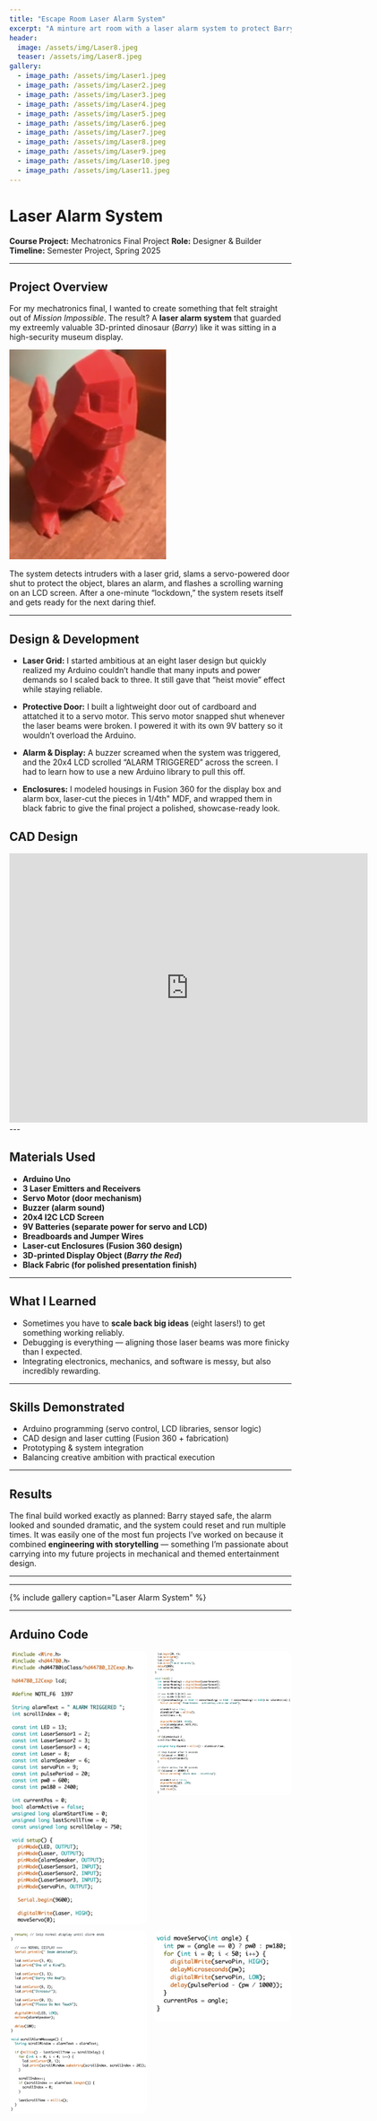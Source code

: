 ```yaml
---
title: "Escape Room Laser Alarm System"
excerpt: "A minture art room with a laser alarm system to protect Barry the Red Dinosour"
header:
  image: /assets/img/Laser8.jpeg
  teaser: /assets/img/Laser8.jpeg
gallery:
  - image_path: /assets/img/Laser1.jpeg
  - image_path: /assets/img/Laser2.jpeg
  - image_path: /assets/img/Laser3.jpeg
  - image_path: /assets/img/Laser4.jpeg
  - image_path: /assets/img/Laser5.jpeg
  - image_path: /assets/img/Laser6.jpeg
  - image_path: /assets/img/Laser7.jpeg
  - image_path: /assets/img/Laser8.jpeg
  - image_path: /assets/img/Laser9.jpeg
  - image_path: /assets/img/Laser10.jpeg
  - image_path: /assets/img/Laser11.jpeg
---
```



# Laser Alarm System


**Course Project:** Mechatronics Final Project
**Role:** Designer & Builder
**Timeline:** Semester Project, Spring 2025


---


## Project Overview
For my mechatronics final, I wanted to create something that felt straight out of *Mission Impossible*. The result? A **laser alarm system** that guarded my extreemly valuable 3D-printed dinosaur (*Barry*) like it was sitting in a high-security museum display.

![Barry the Red Dinosaur](/assets/img/Laser1.jpeg)

The system detects intruders with a laser grid, slams a servo-powered door shut to protect the object, blares an alarm, and flashes a scrolling warning on an LCD screen. After a one-minute “lockdown,” the system resets itself and gets ready for the next daring thief.


---


## Design & Development
- **Laser Grid:** I started ambitious at an eight laser design but quickly realized my Arduino couldn’t handle that many inputs and power demands so I scaled back to three. It still gave that “heist movie” effect while staying reliable.
- **Protective Door:** I built a lightweight door out of cardboard and attatched it to a servo motor. This servo motor snapped shut whenever the laser beams were broken. I powered it with its own 9V battery so it wouldn’t overload the Arduino.
- **Alarm & Display:** A buzzer screamed when the system was triggered, and the 20x4 LCD scrolled “ALARM TRIGGERED” across the screen. I had to learn how to use a new Arduino library to pull this off.

- **Enclosures:** I modeled housings in Fusion 360 for the display box and alarm box, laser-cut the pieces in 1/4th" MDF, and wrapped them in black fabric to give the final project a polished, showcase-ready look.

## CAD Design 
<iframe src="https://vanderbilt643.autodesk360.com/shares/public/SH286ddQT78850c0d8a4e4c61248e31bc56f?mode=embed" width="640" height="480" allowfullscreen="true" webkitallowfullscreen="true" mozallowfullscreen="true"  frameborder="0"></iframe>
---

## Materials Used
- **Arduino Uno**
- **3 Laser Emitters and Receivers**
- **Servo Motor (door mechanism)**
- **Buzzer (alarm sound)**
- **20x4 I2C LCD Screen**
- **9V Batteries (separate power for servo and LCD)**
- **Breadboards and Jumper Wires**
- **Laser-cut Enclosures (Fusion 360 design)**
- **3D-printed Display Object (*Barry the Red*)**
- **Black Fabric (for polished presentation finish)**

---

## What I Learned
- Sometimes you have to **scale back big ideas** (eight lasers!) to get something working reliably.
- Debugging is everything — aligning those laser beams was more finicky than I expected.
- Integrating electronics, mechanics, and software is messy, but also incredibly rewarding.

---

## Skills Demonstrated
- Arduino programming (servo control, LCD libraries, sensor logic)
- CAD design and laser cutting (Fusion 360 + fabrication)
- Prototyping & system integration
- Balancing creative ambition with practical execution


---


## Results
The final build worked exactly as planned: Barry stayed safe, the alarm looked and sounded dramatic, and the system could reset and run multiple times. It was easily one of the most fun projects I’ve worked on because it combined **engineering with storytelling** — something I’m passionate about carrying into my future projects in mechanical and themed entertainment design.

---

<style>
.image-grid {
display: grid;
grid-template-columns: repeat(auto-fill, minmax(240px, 1fr));
gap: 12px;
}
.image-grid img {
width: 100%;
height: auto;
border-radius: 10px;
}
blockquote { border-left: 4px solid #7a8899; padding-left: 12px; color: #495268; }
</style>


---

{% include gallery caption="Laser Alarm System" %}

---

## Arduino Code 

<p class="image-grid">
  <img src="/assets/img/Laser12.jpeg" alt="Arduino Code Page 1" />
  <img src="/assets/img/Laser13.jpeg" alt="Arduino Code Page 2" />
  <img src="/assets/img/Laser14.jpeg" alt="Arduino Code Page 3" />
  <img src="/assets/img/Laser15.jpeg" alt="Arduino Code Page 4" />
</p>
